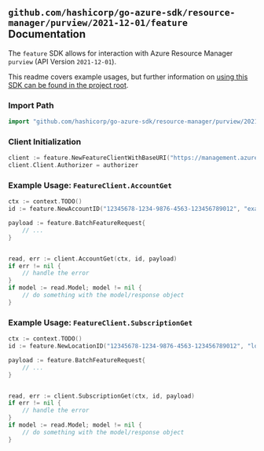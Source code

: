 
## `github.com/hashicorp/go-azure-sdk/resource-manager/purview/2021-12-01/feature` Documentation

The `feature` SDK allows for interaction with Azure Resource Manager `purview` (API Version `2021-12-01`).

This readme covers example usages, but further information on [using this SDK can be found in the project root](https://github.com/hashicorp/go-azure-sdk/tree/main/docs).

### Import Path

```go
import "github.com/hashicorp/go-azure-sdk/resource-manager/purview/2021-12-01/feature"
```


### Client Initialization

```go
client := feature.NewFeatureClientWithBaseURI("https://management.azure.com")
client.Client.Authorizer = authorizer
```


### Example Usage: `FeatureClient.AccountGet`

```go
ctx := context.TODO()
id := feature.NewAccountID("12345678-1234-9876-4563-123456789012", "example-resource-group", "accountValue")

payload := feature.BatchFeatureRequest{
	// ...
}


read, err := client.AccountGet(ctx, id, payload)
if err != nil {
	// handle the error
}
if model := read.Model; model != nil {
	// do something with the model/response object
}
```


### Example Usage: `FeatureClient.SubscriptionGet`

```go
ctx := context.TODO()
id := feature.NewLocationID("12345678-1234-9876-4563-123456789012", "locationValue")

payload := feature.BatchFeatureRequest{
	// ...
}


read, err := client.SubscriptionGet(ctx, id, payload)
if err != nil {
	// handle the error
}
if model := read.Model; model != nil {
	// do something with the model/response object
}
```
